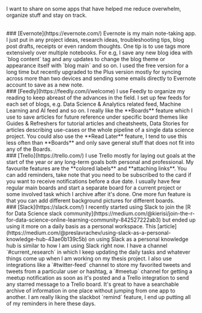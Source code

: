 <!-- 
.. title: Apps I use to get my act together
.. slug: apps-i-use-to-get-my-act-together
.. date: 2018-02-17 18:18:39 UTC+08:00
.. tags: 
.. category: 
.. link: 
.. description: 
.. type: text
-->

I want to share on some apps that have helped me reduce overwhelm, organize stuff and stay on track. 

<br>
### [Evernote](https://evernote.com/) 
Evernote is my main note-taking app. I just put in any project ideas, research ideas, troubleshooting tips, blog post drafts, receipts or even random thoughts. One tip is to use tags more extensively over multiple notebooks. For e.g, I save any new blog idea with `blog content` tag and any updates to change the blog theme or appearance itself with `blog main` and so on. I used the free version for a long time but recently upgraded to the Plus version mostly for syncing across more than two devices and sending some emails directly to Evernote account to save as a new note. 

<!-- TEASER_END -->

<br>
### [Feedly](https://feedly.com/i/welcome) 
I use Feedly to organize my reading to keep abreast of the advances in the field. I set up few feeds for each set of blogs, e.g. Data Science & Analytics related feed, Machine Learning and AI feed and so on. I really like the **Boards** feature which I use to save articles for future reference under specific board themes like Guides & Refreshers for tutorial articles and cheatsheets, Data Stories for articles describing use-cases or the whole pipeline of a single data science project. You could also use the **Read Later** feature, I tend to use this less often than **Boards** and only save general stuff that does not fit into any of the Boards. 

<br>
### [Trello](https://trello.com/)
I use Trello mostly for laying out goals at the start of the year or any long-term goals both personal and professional. My favourite features are the **colored labels** and **attaching links**. You can add reminders, take note that you need to be subscribed to the card if you want to receive notifications before a due date. I usually have few regular main boards and start a separate board for a current project or some involved task which I archive after it's done. One more fun feature is that you can add different background pictures for different boards.   

<br>
### [Slack](https://slack.com/) 
I recently started using Slack to join the [R for Data Science slack community](https://medium.com/@kierisi/join-the-r-for-data-science-online-learning-community-842527222ab3) but ended up using it more on a daily basis as a personal workspace. This [article](https://medium.com/@preslavrachev/using-slack-as-a-personal-knowledge-hub-43ae0b139c5b) on using Slack as a personal knowledge hub is similar to how I am using Slack right now. I have a channel `#current_research` in which I keep updating the daily tasks and whatever things come up when I am working on my thesis project. I also use integrations like a `#twitter-feed` channel to store my favorited tweets and tweets from a particular user or hashtag, a `#meetup` channel for getting a meetup notification as soon as it's posted and a Trello integration to send any starred message to a Trello board. It's great to have a searchable archive of information in one place without jumping from one app to another. I am really liking the slackbot `remind` feature, I end up putting all of my reminders in here these days. 